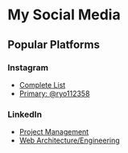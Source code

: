 # My Social Media

## Popular Platforms
### Instagram
- [Complete List](https://github.com/Ryo112358/Ryo112358/blob/master/social-media/Instagram.md)
- [Primary: @ryo112358](https://www.instagram.com/ryo112358/)

### LinkedIn
- [Project Management](https://www.linkedin.com/in/pulkitmitt/)
- [Web Architecture/Engineering](https://www.linkedin.com/in/onbeatpanda/)

